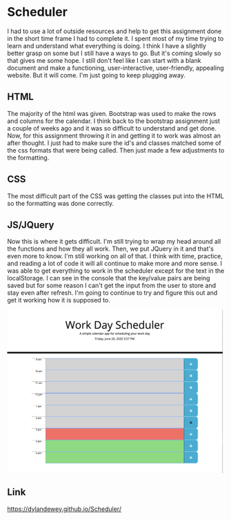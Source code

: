 # Scheduler
I had to use a lot of outside resources and help to get this assignment done in the short time frame I had to complete it.  I spent most of my time trying to learn and understand what everything is doing.  I think I have a slightly better grasp on some but I still have a ways to go.  But it's coming slowly so that gives me some hope.  I still don't feel like I can start with a blank document and make a functioning, user-interactive, user-friendly, appealing website.  But it will come.  I'm just going to keep plugging away. 

## HTML
The majority of the html was given.  Bootstrap was used to make the rows and columns for the calendar.  I think back to the bootstrap assignment just a couple of weeks ago and it was so difficult to understand and get done.  Now, for this assignment throwing it in and getting it to work was almost an after thought.  I just had to make sure the id's and classes matched some of the css formats that were being called.  Then just made a few adjustments to the formatting. 

## CSS
The most difficult part of the CSS was getting the classes put into the HTML so the formatting was done correctly. 

## JS/JQuery 
Now this is where it gets difficult.  I'm still trying to wrap my head around all the functions and how they all work.  Then, we put JQuery in it and that's even more to know.  I'm still working on all of that.  I think with time, practice, and reading a lot of code it will all continue to make more and more sense.  I was able to get everything to work in the scheduler except for the text in the localStorage.  I can see in the console that the key/value pairs are being saved but for some reason I can't get the input from the user to store and stay even after refresh.  I'm going to continue to try and figure this out and get it working how it is supposed to. 

<img alt="Scheduler" src="./Develop/scheduler.jpeg" width="500">

## Link
https://dylandewey.github.io/Scheduler/

